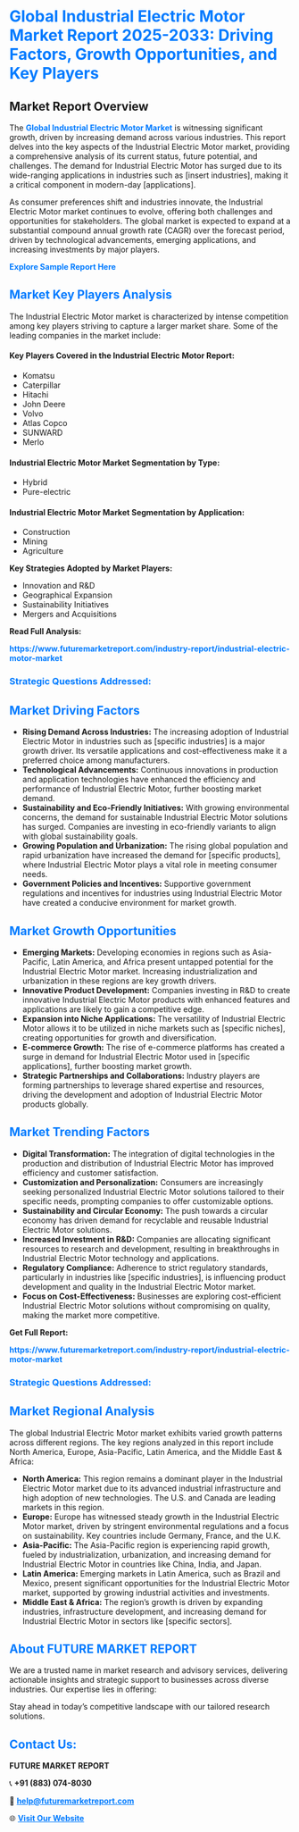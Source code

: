 <h1 style="color: #007BFF;">Global Industrial Electric Motor Market Report 2025-2033: Driving Factors, Growth Opportunities, and Key Players</h1>

<section id="overview">
<h2>Market Report Overview</h2>
<p>The <a href="https://www.futuremarketreport.com/industry-report/industrial-electric-motor-market" style="color: #007BFF; text-decoration: none;"><strong>Global Industrial Electric Motor Market</strong></a> is witnessing significant growth, driven by increasing demand across various industries. This report delves into the key aspects of the Industrial Electric Motor market, providing a comprehensive analysis of its current status, future potential, and challenges. The demand for Industrial Electric Motor has surged due to its wide-ranging applications in industries such as [insert industries], making it a critical component in modern-day [applications].</p>
<p>As consumer preferences shift and industries innovate, the Industrial Electric Motor market continues to evolve, offering both challenges and opportunities for stakeholders. The global market is expected to expand at a substantial compound annual growth rate (CAGR) over the forecast period, driven by technological advancements, emerging applications, and increasing investments by major players.</p>
</section>

<section id="overview">
<p><a href="https://www.futuremarketreport.com/request-sample/reportId=37100" style="color: #007BFF; text-decoration: none;"><strong>Explore Sample Report Here</strong></a></p>
</section>

<section id="key-players">
<h2 style="color: #007BFF;">Market Key Players Analysis</h2>
<p>The Industrial Electric Motor market is characterized by intense competition among key players striving to capture a larger market share. Some of the leading companies in the market include:</p>
<h4>Key Players Covered in the Industrial Electric Motor Report:</h4>
<ul><li>Komatsu</li><li>Caterpillar</li><li>Hitachi</li><li>John Deere</li><li>Volvo</li><li>Atlas Copco</li><li>SUNWARD</li><li>Merlo</li></ul>
<h4>Industrial Electric Motor Market Segmentation by Type:</h4>
<ul><li>Hybrid</li><li>Pure-electric</li></ul>

<h4>Industrial Electric Motor Market Segmentation by Application:</h4>
<ul><li>Construction</li><li>Mining</li><li>Agriculture</li></ul>
<p><strong>Key Strategies Adopted by Market Players:</strong></p>
<ul>
<li>Innovation and R&D</li>
<li>Geographical Expansion</li>
<li>Sustainability Initiatives</li>
<li>Mergers and Acquisitions</li>
</ul>
</section>

<section>
<p><strong>Read Full Analysis: </strong></p><a href="https://www.futuremarketreport.com/industry-report/industrial-electric-motor-market" style="color: #007BFF; text-decoration: none;"><strong>https://www.futuremarketreport.com/industry-report/industrial-electric-motor-market</strong></a>
<h3 style="color: #007BFF;">Strategic Questions Addressed:</h3>
</section>

<section id="driving-factors">
<h2 style="color: #007BFF;">Market Driving Factors</h2>
<ul>
<li><strong>Rising Demand Across Industries:</strong> The increasing adoption of Industrial Electric Motor in industries such as [specific industries] is a major growth driver. Its versatile applications and cost-effectiveness make it a preferred choice among manufacturers.</li>
<li><strong>Technological Advancements:</strong> Continuous innovations in production and application technologies have enhanced the efficiency and performance of Industrial Electric Motor, further boosting market demand.</li>
<li><strong>Sustainability and Eco-Friendly Initiatives:</strong> With growing environmental concerns, the demand for sustainable Industrial Electric Motor solutions has surged. Companies are investing in eco-friendly variants to align with global sustainability goals.</li>
<li><strong>Growing Population and Urbanization:</strong> The rising global population and rapid urbanization have increased the demand for [specific products], where Industrial Electric Motor plays a vital role in meeting consumer needs.</li>
<li><strong>Government Policies and Incentives:</strong> Supportive government regulations and incentives for industries using Industrial Electric Motor have created a conducive environment for market growth.</li>
</ul>
</section>

<section id="growth-opportunities">
<h2 style="color: #007BFF;">Market Growth Opportunities</h2>
<ul>
<li><strong>Emerging Markets:</strong> Developing economies in regions such as Asia-Pacific, Latin America, and Africa present untapped potential for the Industrial Electric Motor market. Increasing industrialization and urbanization in these regions are key growth drivers.</li>
<li><strong>Innovative Product Development:</strong> Companies investing in R&D to create innovative Industrial Electric Motor products with enhanced features and applications are likely to gain a competitive edge.</li>
<li><strong>Expansion into Niche Applications:</strong> The versatility of Industrial Electric Motor allows it to be utilized in niche markets such as [specific niches], creating opportunities for growth and diversification.</li>
<li><strong>E-commerce Growth:</strong> The rise of e-commerce platforms has created a surge in demand for Industrial Electric Motor used in [specific applications], further boosting market growth.</li>
<li><strong>Strategic Partnerships and Collaborations:</strong> Industry players are forming partnerships to leverage shared expertise and resources, driving the development and adoption of Industrial Electric Motor products globally.</li>
</ul>
</section>

<section id="trending-factors">
<h2 style="color: #007BFF;">Market Trending Factors</h2>
<ul>
<li><strong>Digital Transformation:</strong> The integration of digital technologies in the production and distribution of Industrial Electric Motor has improved efficiency and customer satisfaction.</li>
<li><strong>Customization and Personalization:</strong> Consumers are increasingly seeking personalized Industrial Electric Motor solutions tailored to their specific needs, prompting companies to offer customizable options.</li>
<li><strong>Sustainability and Circular Economy:</strong> The push towards a circular economy has driven demand for recyclable and reusable Industrial Electric Motor solutions.</li>
<li><strong>Increased Investment in R&D:</strong> Companies are allocating significant resources to research and development, resulting in breakthroughs in Industrial Electric Motor technology and applications.</li>
<li><strong>Regulatory Compliance:</strong> Adherence to strict regulatory standards, particularly in industries like [specific industries], is influencing product development and quality in the Industrial Electric Motor market.</li>
<li><strong>Focus on Cost-Effectiveness:</strong> Businesses are exploring cost-efficient Industrial Electric Motor solutions without compromising on quality, making the market more competitive.</li>
</ul>
</section>

<section>
<p><strong>Get Full Report: </strong></p><a href="https://www.futuremarketreport.com/industry-report/industrial-electric-motor-market" style="color: #007BFF; text-decoration: none;"><strong>https://www.futuremarketreport.com/industry-report/industrial-electric-motor-market</strong></a>
<h3 style="color: #007BFF;">Strategic Questions Addressed:</h3>
</section>


<section id="regional-analysis">
<h2 style="color: #007BFF;">Market Regional Analysis</h2>
<p>The global Industrial Electric Motor market exhibits varied growth patterns across different regions. The key regions analyzed in this report include North America, Europe, Asia-Pacific, Latin America, and the Middle East & Africa:</p>
<ul>
<li><strong>North America:</strong> This region remains a dominant player in the Industrial Electric Motor market due to its advanced industrial infrastructure and high adoption of new technologies. The U.S. and Canada are leading markets in this region.</li>
<li><strong>Europe:</strong> Europe has witnessed steady growth in the Industrial Electric Motor market, driven by stringent environmental regulations and a focus on sustainability. Key countries include Germany, France, and the U.K.</li>
<li><strong>Asia-Pacific:</strong> The Asia-Pacific region is experiencing rapid growth, fueled by industrialization, urbanization, and increasing demand for Industrial Electric Motor in countries like China, India, and Japan.</li>
<li><strong>Latin America:</strong> Emerging markets in Latin America, such as Brazil and Mexico, present significant opportunities for the Industrial Electric Motor market, supported by growing industrial activities and investments.</li>
<li><strong>Middle East & Africa:</strong> The region’s growth is driven by expanding industries, infrastructure development, and increasing demand for Industrial Electric Motor in sectors like [specific sectors].</li>
</ul>
</section>

<footer>
<h2 style="color: #007BFF;">About FUTURE MARKET REPORT</h2>
<p>We are a trusted name in market research and advisory services, delivering actionable insights and strategic support to businesses across diverse industries. Our expertise lies in offering:</p>

<p>Stay ahead in today’s competitive landscape with our tailored research solutions.</p>

<h2 style="color: #007BFF;">Contact Us:</h2>
<p><strong>FUTURE MARKET REPORT</strong></p>
<p>📞 <strong>+91 (883) 074-8030</strong></p>
<p>📧 <strong><a href="mailto:help@futuremarketreport.com" style="color: #007BFF;">help@futuremarketreport.com</a></strong></p>
<p>🌐 <strong><a href="https://www.futuremarketreport.com/" style="color: #007BFF;">Visit Our Website</a></strong></p>
</footer>